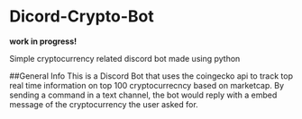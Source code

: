 # Dicord-Crypto-Bot
**work in progress!**

Simple cryptocurrency related discord bot made using python

##General Info
This is a Discord Bot that uses the coingecko api to track top real time information on top 100 cryptocurrecncy based on marketcap. By sending a command in a text channel, the bot would reply with a embed message of the cryptocurrency the user asked for. 



